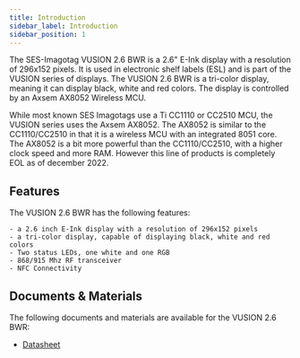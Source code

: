 ```yaml
---
title: Introduction
sidebar_label: Introduction
sidebar_position: 1
---
```


The SES-Imagotag VUSION 2.6 BWR is a 2.6" E-Ink display with a resolution of 296x152 pixels. It is used in electronic shelf labels (ESL) and is part of the VUSION series of displays. The VUSION 2.6 BWR is a tri-color display, meaning it can display black, white and red colors. The display is controlled by an Axsem AX8052 Wireless MCU.

While most known SES Imagotags use a Ti CC1110 or CC2510 MCU, the VUSION series uses the Axsem AX8052. The AX8052 is similar to the CC1110/CC2510 in that it is a wireless MCU with an integrated 8051 core. The AX8052 is a bit more powerful than the CC1110/CC2510, with a higher clock speed and more RAM. However this line of products is completely EOL as of december 2022. 

## Features
The VUSION 2.6 BWR has the following features:

    - a 2.6 inch E-Ink display with a resolution of 296x152 pixels
    - a tri-color display, capable of displaying black, white and red colors
    - Two status LEDs, one white and one RGB
    - 868/915 Mhz RF transceiver
    - NFC Connectivity

## Documents & Materials

The following documents and materials are available for the VUSION 2.6 BWR:
 - [Datasheet](./assets/vusion-26-datasheet.pdf) 
